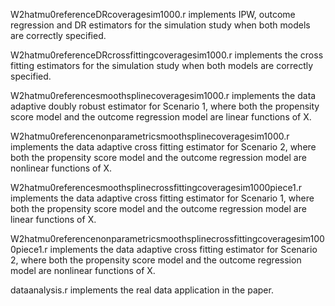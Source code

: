 W2hatmu0referenceDRcoveragesim1000.r implements IPW, outcome regression and DR estimators for the simulation study when both models are correctly specified.  

W2hatmu0referenceDRcrossfittingcoveragesim1000.r implements the cross fitting estimators for the simulation study when both models are correctly specified.   

W2hatmu0referencesmoothsplinecoveragesim1000.r implements the data adaptive doubly robust estimator for Scenario 1, where both the propensity score model and the outcome regression model are linear functions of X.

W2hatmu0referencenonparametricsmoothsplinecoveragesim1000.r implements the data adaptive cross fitting estimator for Scenario 2, where both the propensity score model and the outcome regression model are nonlinear functions of X.

W2hatmu0referencesmoothsplinecrossfittingcoveragesim1000piece1.r implements the data adaptive cross fitting estimator for Scenario 1, where both the propensity score model and the outcome regression model are linear functions of X.

W2hatmu0referencenonparametricsmoothsplinecrossfittingcoveragesim1000piece1.r implements the data adaptive cross fitting estimator for Scenario 2, where both the propensity score model and the outcome regression model are nonlinear functions of X.


dataanalysis.r implements the real data application in the paper. 
